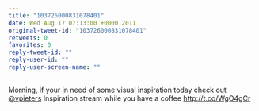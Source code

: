```yaml
---
title: "103726000831078401"
date: Wed Aug 17 07:13:00 +0000 2011
original-tweet-id: "103726000831078401"
retweets: 0
favorites: 0
reply-tweet-id: ""
reply-user-id: ""
reply-user-screen-name: ""
---
```

Morning, if your in need of some visual inspiration today check out <a href="https://twitter.com/vpieters">@vpieters</a> Inspiration stream while you have a coffee http://t.co/WgO4gCr
